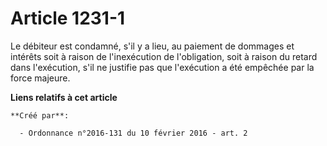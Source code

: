 # Article 1231-1

Le débiteur est condamné, s'il y a lieu, au paiement de dommages et intérêts soit à raison de l'inexécution de l'obligation,
soit à raison du retard dans l'exécution, s'il ne justifie pas que l'exécution a été empêchée par la force majeure.

**Liens relatifs à cet article**

	**Créé par**:

	  - Ordonnance n°2016-131 du 10 février 2016 - art. 2
